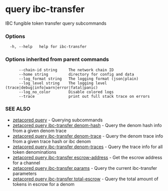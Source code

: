# query ibc-transfer

IBC fungible token transfer query subcommands

### Options

```
  -h, --help   help for ibc-transfer
```

### Options inherited from parent commands

```
      --chain-id string     The network chain ID
      --home string         directory for config and data 
      --log_format string   The logging format (json|plain) 
      --log_level string    The logging level (trace|debug|info|warn|error|fatal|panic) 
      --log_no_color        Disable colored logs
      --trace               print out full stack trace on errors
```

### SEE ALSO

* [zetacored query](zetacored_query.md)	 - Querying subcommands
* [zetacored query ibc-transfer denom-hash](zetacored_query_ibc-transfer_denom-hash.md)	 - Query the denom hash info from a given denom trace
* [zetacored query ibc-transfer denom-trace](zetacored_query_ibc-transfer_denom-trace.md)	 - Query the denom trace info from a given trace hash or ibc denom
* [zetacored query ibc-transfer denom-traces](zetacored_query_ibc-transfer_denom-traces.md)	 - Query the trace info for all token denominations
* [zetacored query ibc-transfer escrow-address](zetacored_query_ibc-transfer_escrow-address.md)	 - Get the escrow address for a channel
* [zetacored query ibc-transfer params](zetacored_query_ibc-transfer_params.md)	 - Query the current ibc-transfer parameters
* [zetacored query ibc-transfer total-escrow](zetacored_query_ibc-transfer_total-escrow.md)	 - Query the total amount of tokens in escrow for a denom

